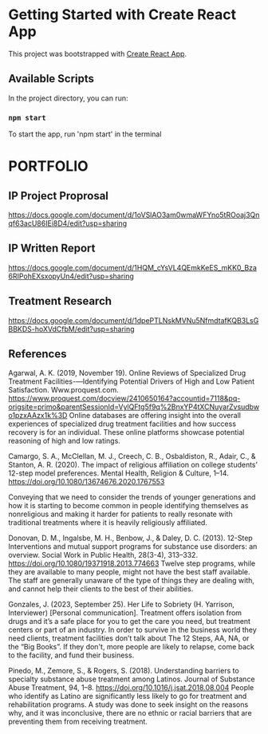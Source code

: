 # Getting Started with Create React App

This project was bootstrapped with [Create React App](https://github.com/facebook/create-react-app).

## Available Scripts

In the project directory, you can run:

### `npm start`

To start the app, run 'npm start' in the terminal

# PORTFOLIO
## IP Project Proprosal
https://docs.google.com/document/d/1oVSlAO3am0wmaWFYno5tROoaj3Qnqf63acU86IEi8D4/edit?usp=sharing

## IP Written Report
https://docs.google.com/document/d/1HQM_cYsVL4QEmkKeES_mKK0_Bza6RIPohEXsxopyUn4/edit?usp=sharing

## Treatment Research
https://docs.google.com/document/d/1dpePTLNskMVNu5NfmdtafKQB3LsGBBKDS-hoXVdCfbM/edit?usp=sharing

## References

Agarwal, A. K. (2019, November 19). Online Reviews of Specialized Drug Treatment Facilities-—Identifying Potential Drivers of High and Low Patient Satisfaction. Www.proquest.com. https://www.proquest.com/docview/2410650164?accountid=7118&pq-origsite=primo&parentSessionId=VylQFtg5f9q%2BnxYP4tXCNuyarZvsudbwo1pzxAAzx1k%3D 
Online databases are offering insight into the overall experiences of specialized drug treatment facilities and how success recovery is for an individual. These online platforms showcase potential reasoning of high and low ratings.


Camargo, S. A., McClellan, M. J., Creech, C. B., Osbaldiston, R., Adair, C., & Stanton, A. R. (2020). The impact of religious affiliation on college students’ 12-step model preferences. Mental Health, Religion & Culture, 1–14. https://doi.org/10.1080/13674676.2020.1767553

Conveying that we need to consider the trends of younger generations and how it is starting to become common in people identifying themselves as nonreligious and making it harder for patients to really resonate with traditional treatments where it is heavily religiously affiliated.

Donovan, D. M., Ingalsbe, M. H., Benbow, J., & Daley, D. C. (2013). 12-Step Interventions and mutual support programs for substance use disorders: an overview. Social Work in Public Health, 28(3-4), 313–332. https://doi.org/10.1080/19371918.2013.774663 
Twelve step programs, while they are available to many people, might not have the best staff available. The staff are generally unaware of the type of things they are dealing with, and cannot help their clients to the best of their abilities.

Gonzales, J. (2023, September 25). Her Life to Sobriety (H. Yarrison, Interviewer) [Personal communication]. 
Treatment offers isolation from drugs and it’s a safe place for you to get the care you need, but treatment centers or part of an industry. In order to survive in the business world they need clients, treatment facilities don’t talk about The 12 Steps, AA, NA, or the “Big Books”. If they don't, more people are likely to relapse, come back to the facility, and fund their business.

Pinedo, M., Zemore, S., & Rogers, S. (2018). Understanding barriers to specialty substance abuse treatment among Latinos. Journal of Substance Abuse Treatment, 94, 1–8. https://doi.org/10.1016/j.jsat.2018.08.004 
People who identify as Latino are significantly less likely to go for treatment and rehabilitation programs. A study was done to seek insight on the reasons why, and it was inconclusive, there are no ethnic or racial barriers that are preventing them from receiving treatment.


